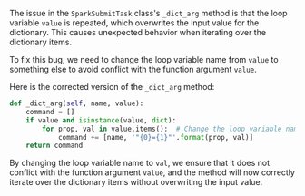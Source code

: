 The issue in the `SparkSubmitTask` class's `_dict_arg` method is that the loop variable `value` is repeated, which overwrites the input value for the dictionary. This causes unexpected behavior when iterating over the dictionary items.

To fix this bug, we need to change the loop variable name from `value` to something else to avoid conflict with the function argument `value`.

Here is the corrected version of the `_dict_arg` method:

```python
def _dict_arg(self, name, value):
    command = []
    if value and isinstance(value, dict):
        for prop, val in value.items():  # Change the loop variable name from 'value' to 'val'
            command += [name, '"{0}={1}"'.format(prop, val)]
    return command
```

By changing the loop variable name to `val`, we ensure that it does not conflict with the function argument `value`, and the method will now correctly iterate over the dictionary items without overwriting the input value.